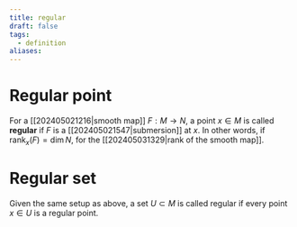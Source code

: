 ```yaml
---
title: regular
draft: false
tags:
  - definition
aliases:
---
```

# Regular point
For a [[202405021216|smooth map]] $F: M \to N$, a point $x\in M$ is called **regular** if $F$ is a [[202405021547|submersion]] at $x$. 
In other words, if $\text{rank}_x(F) = \dim N$, for the [[202405031329|rank of the smooth map]]. 

# Regular set 
Given the same setup as above, a set $U \subset M$ is called regular if every point $x \in U$ is a regular point. 